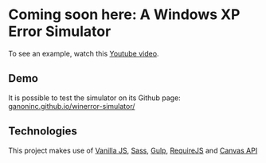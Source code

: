 # Coming soon here: A Windows XP Error Simulator

To see an example, watch this [Youtube video](https://www.youtube.com/watch?v=1hAayQ-K9WQ).

## Demo ##

It is possible to test the simulator on its Github page: [ganoninc.github.io/winerror-simulator/](https://ganoninc.github.io/winerror-simulator/)

## Technologies ##

This project makes use of [Vanilla JS](http://vanilla-js.com), [Sass](http://sass-lang.com), [Gulp](http://gulpjs.com), [RequireJS](http://requirejs.org) and [Canvas API](https://developer.mozilla.org/en-US/docs/Web/API/Canvas_API,)